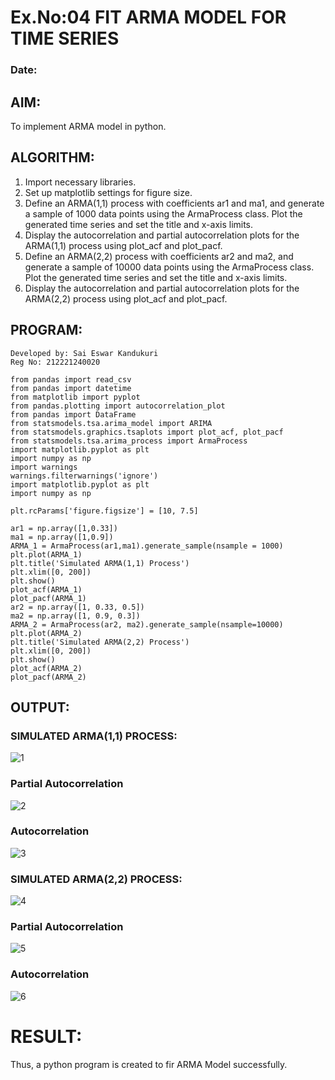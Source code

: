 # Ex.No:04   FIT ARMA MODEL FOR TIME SERIES
### Date:

## AIM:
To implement ARMA model in python.
## ALGORITHM:
1. Import necessary libraries.
2. Set up matplotlib settings for figure size.
3. Define an ARMA(1,1) process with coefficients ar1 and ma1, and generate a sample of 1000 data points using the ArmaProcess class. Plot the generated time series and set the title and x-axis limits.
4. Display the autocorrelation and partial autocorrelation plots for the ARMA(1,1) process using plot_acf and plot_pacf.
5. Define an ARMA(2,2) process with coefficients ar2 and ma2, and generate a sample of 10000 data points using the ArmaProcess class. Plot the generated time series and set the title and x-axis limits.
6. Display the autocorrelation and partial autocorrelation plots for the ARMA(2,2) process using plot_acf and plot_pacf.


## PROGRAM:
```
Developed by: Sai Eswar Kandukuri
Reg No: 212221240020
```
```
from pandas import read_csv
from pandas import datetime
from matplotlib import pyplot
from pandas.plotting import autocorrelation_plot
from pandas import DataFrame
from statsmodels.tsa.arima_model import ARIMA
from statsmodels.graphics.tsaplots import plot_acf, plot_pacf
from statsmodels.tsa.arima_process import ArmaProcess
import matplotlib.pyplot as plt
import numpy as np
import warnings
warnings.filterwarnings('ignore')
import matplotlib.pyplot as plt
import numpy as np

plt.rcParams['figure.figsize'] = [10, 7.5]

ar1 = np.array([1,0.33])
ma1 = np.array([1,0.9])
ARMA_1 = ArmaProcess(ar1,ma1).generate_sample(nsample = 1000)
plt.plot(ARMA_1)
plt.title('Simulated ARMA(1,1) Process')
plt.xlim([0, 200])
plt.show()
plot_acf(ARMA_1)
plot_pacf(ARMA_1)
ar2 = np.array([1, 0.33, 0.5])
ma2 = np.array([1, 0.9, 0.3])
ARMA_2 = ArmaProcess(ar2, ma2).generate_sample(nsample=10000)
plt.plot(ARMA_2)
plt.title('Simulated ARMA(2,2) Process')
plt.xlim([0, 200])
plt.show()
plot_acf(ARMA_2)
plot_pacf(ARMA_2)
```
## OUTPUT:
### SIMULATED ARMA(1,1) PROCESS:
![1](https://github.com/saieswar1607/TSA_EXP4/assets/93427011/636d5d68-b670-475d-b07e-464294a27094)

### Partial Autocorrelation
![2](https://github.com/saieswar1607/TSA_EXP4/assets/93427011/ad64f1ee-d862-4222-a320-ec96aab2288f)

### Autocorrelation
![3](https://github.com/saieswar1607/TSA_EXP4/assets/93427011/c227d441-9892-4264-ac65-ef98ccd01602)

### SIMULATED ARMA(2,2) PROCESS:
![4](https://github.com/saieswar1607/TSA_EXP4/assets/93427011/8e158ce3-f23c-4f05-9d6d-a2cd4239a613)

### Partial Autocorrelation
![5](https://github.com/saieswar1607/TSA_EXP4/assets/93427011/c9bcdc00-e991-4992-867c-d907d5c597f4)

### Autocorrelation
![6](https://github.com/saieswar1607/TSA_EXP4/assets/93427011/7094be85-f447-4d6d-9952-91ce3ea6aa24)

# RESULT:
Thus, a python program is created to fir ARMA Model successfully.
